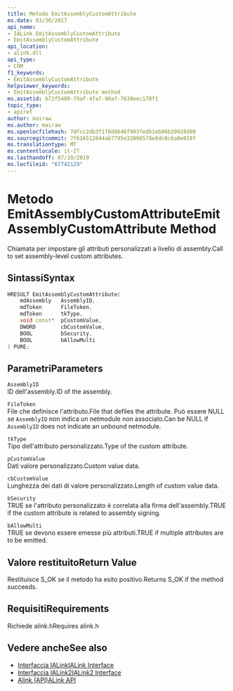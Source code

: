 ```yaml
---
title: Metodo EmitAssemblyCustomAttribute
ms.date: 03/30/2017
api_name:
- IALink.EmitAssemblyCustomAttribute
- EmitAssemblyCustomAttribute
api_location:
- alink.dll
api_type:
- COM
f1_keywords:
- EmitAssemblyCustomAttribute
helpviewer_keywords:
- EmitAssemblyCustomAttribute method
ms.assetid: b72f5409-79af-4fa7-90a7-7630eec170f1
topic_type:
- apiref
author: mairaw
ms.author: mairaw
ms.openlocfilehash: 7dfcc2db3f1f0d8646f903fedb1eb06b39928d00
ms.sourcegitcommit: 7f616512044ab7795e32806578e8dc0c6a0e038f
ms.translationtype: MT
ms.contentlocale: it-IT
ms.lasthandoff: 07/10/2019
ms.locfileid: "67742129"
---
```

# <a name="emitassemblycustomattribute-method"></a><span data-ttu-id="1f004-102">Metodo EmitAssemblyCustomAttribute</span><span class="sxs-lookup"><span data-stu-id="1f004-102">EmitAssemblyCustomAttribute Method</span></span>
<span data-ttu-id="1f004-103">Chiamata per impostare gli attributi personalizzati a livello di assembly.</span><span class="sxs-lookup"><span data-stu-id="1f004-103">Call to set assembly-level custom attributes.</span></span>  
  
## <a name="syntax"></a><span data-ttu-id="1f004-104">Sintassi</span><span class="sxs-lookup"><span data-stu-id="1f004-104">Syntax</span></span>  
  
```cpp  
HRESULT EmitAssemblyCustomAttribute(  
    mdAssembly   AssemblyID,  
    mdToken      FileToken,  
    mdToken      tkType,  
    void const*  pCustomValue,  
    DWORD        cbCustomValue,  
    BOOL         bSecurity,  
    BOOL         bAllowMulti  
) PURE;  
```  
  
## <a name="parameters"></a><span data-ttu-id="1f004-105">Parametri</span><span class="sxs-lookup"><span data-stu-id="1f004-105">Parameters</span></span>  
 `AssemblyID`  
 <span data-ttu-id="1f004-106">ID dell'assembly.</span><span class="sxs-lookup"><span data-stu-id="1f004-106">ID of the assembly.</span></span>  
  
 `FileToken`  
 <span data-ttu-id="1f004-107">File che definisce l'attributo.</span><span class="sxs-lookup"><span data-stu-id="1f004-107">File that defiles the attribute.</span></span> <span data-ttu-id="1f004-108">Può essere NULL se `AssemblyID` non indica un netmodule non associato.</span><span class="sxs-lookup"><span data-stu-id="1f004-108">Can be NULL if `AssemblyID` does not indicate an unbound netmodule.</span></span>  
  
 `tkType`  
 <span data-ttu-id="1f004-109">Tipo dell'attributo personalizzato.</span><span class="sxs-lookup"><span data-stu-id="1f004-109">Type of the custom attribute.</span></span>  
  
 `pCustomValue`  
 <span data-ttu-id="1f004-110">Dati valore personalizzato.</span><span class="sxs-lookup"><span data-stu-id="1f004-110">Custom value data.</span></span>  
  
 `cbCustomValue`  
 <span data-ttu-id="1f004-111">Lunghezza dei dati di valore personalizzato.</span><span class="sxs-lookup"><span data-stu-id="1f004-111">Length of custom value data.</span></span>  
  
 `bSecurity`  
 <span data-ttu-id="1f004-112">TRUE se l'attributo personalizzato è correlata alla firma dell'assembly.</span><span class="sxs-lookup"><span data-stu-id="1f004-112">TRUE if the custom attribute is related to assembly signing.</span></span>  
  
 `bAllowMulti`  
 <span data-ttu-id="1f004-113">TRUE se devono essere emesse più attributi.</span><span class="sxs-lookup"><span data-stu-id="1f004-113">TRUE if multiple attributes are to be emitted.</span></span>  
  
## <a name="return-value"></a><span data-ttu-id="1f004-114">Valore restituito</span><span class="sxs-lookup"><span data-stu-id="1f004-114">Return Value</span></span>  
 <span data-ttu-id="1f004-115">Restituisce S_OK se il metodo ha esito positivo.</span><span class="sxs-lookup"><span data-stu-id="1f004-115">Returns S_OK if the method succeeds.</span></span>  
  
## <a name="requirements"></a><span data-ttu-id="1f004-116">Requisiti</span><span class="sxs-lookup"><span data-stu-id="1f004-116">Requirements</span></span>  
 <span data-ttu-id="1f004-117">Richiede alink.h</span><span class="sxs-lookup"><span data-stu-id="1f004-117">Requires alink.h</span></span>  
  
## <a name="see-also"></a><span data-ttu-id="1f004-118">Vedere anche</span><span class="sxs-lookup"><span data-stu-id="1f004-118">See also</span></span>

- [<span data-ttu-id="1f004-119">Interfaccia IALink</span><span class="sxs-lookup"><span data-stu-id="1f004-119">IALink Interface</span></span>](../../../../docs/framework/unmanaged-api/alink/ialink-interface.md)
- [<span data-ttu-id="1f004-120">Interfaccia IALink2</span><span class="sxs-lookup"><span data-stu-id="1f004-120">IALink2 Interface</span></span>](../../../../docs/framework/unmanaged-api/alink/ialink2-interface.md)
- [<span data-ttu-id="1f004-121">Alink (API)</span><span class="sxs-lookup"><span data-stu-id="1f004-121">ALink API</span></span>](../../../../docs/framework/unmanaged-api/alink/index.md)
